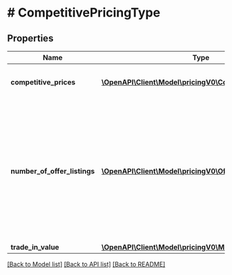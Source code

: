 # # CompetitivePricingType

## Properties

Name | Type | Description | Notes
------------ | ------------- | ------------- | -------------
**competitive_prices** | [**\OpenAPI\Client\Model\pricingV0\CompetitivePriceType[]**](CompetitivePriceType.md) | A list of competitive pricing information. |
**number_of_offer_listings** | [**\OpenAPI\Client\Model\pricingV0\OfferListingCountType[]**](OfferListingCountType.md) | The number of active offer listings for the item that was submitted. The listing count is returned by condition, one for each listing condition value that is returned. |
**trade_in_value** | [**\OpenAPI\Client\Model\pricingV0\MoneyType**](MoneyType.md) |  | [optional]

[[Back to Model list]](../../README.md#models) [[Back to API list]](../../README.md#endpoints) [[Back to README]](../../README.md)
